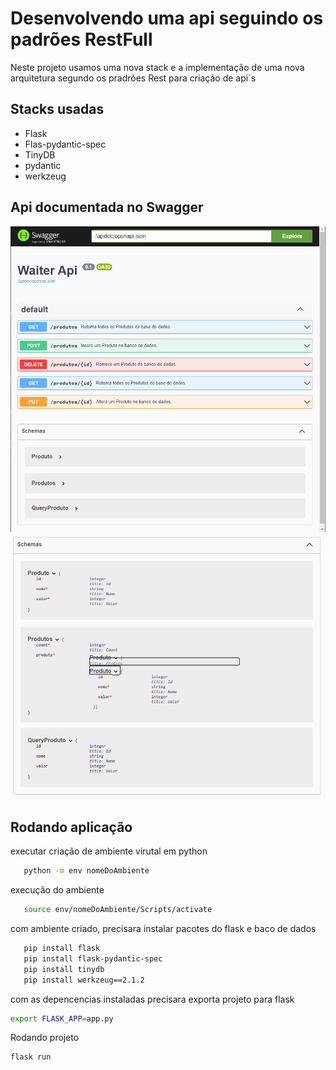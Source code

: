 # Desenvolvendo  uma api seguindo os padrões RestFull 

Neste projeto usamos uma nova stack e a implementação de uma nova arquitetura segundo os pradrões Rest para criação de api´s

## Stacks usadas 

- Flask 
- Flas-pydantic-spec
- TinyDB
- pydantic
- werkzeug
## Api documentada no Swagger

 <img src= "waiterApp\media\swagger.PNG" align="center">
 <img src= "waiterApp\media\schemas.PNG" align="center">


 ## Rodando aplicação 

executar criação de ambiente virutal em python 
 ````sh
    python -m env nomeDoAmbiente
 ````
 execução do ambiente 
 ````sh
    source env/nomeDoAmbiente/Scripts/activate
 ````
 com ambiente criado, precisara instalar pacotes do flask e baco de dados 
 ````sh
    pip install flask
    pip install flask-pydantic-spec
    pip install tinydb
    pip install werkzeug==2.1.2
 ````
com as depencencias instaladas precisara exporta projeto para flask 
````sh 
export FLASK_APP=app.py
````
Rodando projeto 
`````sh
flask run
`````